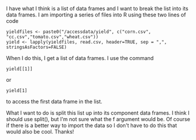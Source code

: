 I have what I think is a list of data frames and I want to break the list into its data frames. I am importing a series of files into R using these two lines of code

```
yieldfiles <- paste0("/accessdata/yield", c("corn.csv", "cc.csv","tomato.csv","wheat.csv")) 
yield <- lapply(yieldfiles, read.csv, header=TRUE, sep = ",", stringsAsFactors=FALSE) 
```

When I do this, I get a list of data frames. I use the command

`yield[[1]]`

or

`yield[1]`

to access the first data frame in the list.

What I want to do is split this list up into its component data frames. I think I should use split(), but I'm not sure what the f argument would be. Of course if there is a better way to import the data so I don't have to do this that would also be cool. Thanks!
